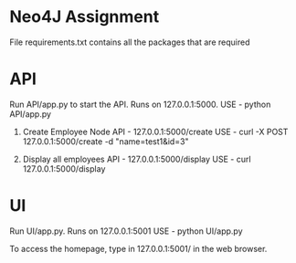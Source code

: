 Neo4J Assignment
==========================

File requirements.txt contains all the packages that are required

API
===========================

Run API/app.py to start the API. Runs on 127.0.0.1:5000.
    USE - python API/app.py

1. Create Employee Node
    API - 127.0.0.1:5000/create
    USE - curl -X POST 127.0.0.1:5000/create -d "name=test1&id=3" 

2. Display all employees
    API - 127.0.0.1:5000/display
    USE - curl 127.0.0.1:5000/display

UI
============================

Run UI/app.py. Runs on 127.0.0.1:5001
    USE - python UI/app.py

To access the homepage, type in 127.0.0.1:5001/ in the web browser.